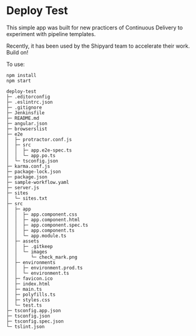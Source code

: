# Deploy Test

This simple app was built for new practicers of Continuous Delivery to experiment with pipeline templates.

Recently, it has been used by the Shipyard team to accelerate their work. Build on!

To use:

```
npm install
npm start
```
```
deploy-test
├─ .editorconfig
├─ .eslintrc.json
├─ .gitignore
├─ Jenkinsfile
├─ README.md
├─ angular.json
├─ browserslist
├─ e2e
│  ├─ protractor.conf.js
│  ├─ src
│  │  ├─ app.e2e-spec.ts
│  │  └─ app.po.ts
│  └─ tsconfig.json
├─ karma.conf.js
├─ package-lock.json
├─ package.json
├─ sample-workflow.yaml
├─ server.js
├─ sites
│  └─ sites.txt
├─ src
│  ├─ app
│  │  ├─ app.component.css
│  │  ├─ app.component.html
│  │  ├─ app.component.spec.ts
│  │  ├─ app.component.ts
│  │  └─ app.module.ts
│  ├─ assets
│  │  ├─ .gitkeep
│  │  └─ images
│  │     └─ check_mark.png
│  ├─ environments
│  │  ├─ environment.prod.ts
│  │  └─ environment.ts
│  ├─ favicon.ico
│  ├─ index.html
│  ├─ main.ts
│  ├─ polyfills.ts
│  ├─ styles.css
│  └─ test.ts
├─ tsconfig.app.json
├─ tsconfig.json
├─ tsconfig.spec.json
└─ tslint.json

```